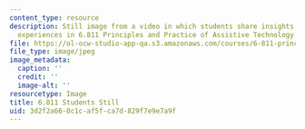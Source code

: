 ```yaml
---
content_type: resource
description: Still image from a video in which students share insights about their
  experiences in 6.811 Principles and Practice of Assistive Technology.
file: https://ol-ocw-studio-app-qa.s3.amazonaws.com/courses/6-811-principles-and-practice-of-assistive-technology-fall-2014/3d2f2a660c1caf5fca7d829f7e9e7a9f_6-811_students-still.jpg
file_type: image/jpeg
image_metadata:
  caption: ''
  credit: ''
  image-alt: ''
resourcetype: Image
title: 6.811 Students Still
uid: 3d2f2a66-0c1c-af5f-ca7d-829f7e9e7a9f
---
```

